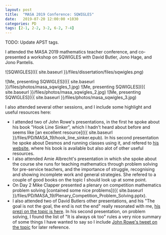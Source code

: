 ```yaml
---
layout: post
title:  "MASA 2019 Conference: SQWIGLES"
date:   2019-07-20 12:00:00 +1030
categories: PD
tags: [2-1, 2-2, 3-2, 6-2, 7-4]
---
```


TODO: Update APST tags.

I attended the MASA 2019 mathematics teacher conference, and co-presented a workshop on SQWIGLES with David Butler, Jono Hage, and Jono Pantelis. 

![SQWIGLES]({{ site.baseurl }}/files/dissertation/files/sqwigles.png)

![Me, presenting SQWIGLES]({{ site.baseurl }}/files/photos/masa_sqwigles_1.jpg)
![Me, presenting SQWIGLES]({{ site.baseurl }}/files/photos/masa_sqwigles_2.jpg)
![Me, presenting SQWIGLES]({{ site.baseurl }}/files/photos/masa_sqwigles_3.jpg)

I also attended several other sessions, and I include some highlight and useful resources here:
- I attended two of John Rowe's presentations, in the first he spoke about his book "Hook Line Sinker", which I hadn't heard about before and seems like [an excellent resource]({{ site.baseurl }}/files/PD/MASA_19/hook_line_sinker.epub). In his second presentation he spoke about Desmos and running classes using it, and refered to [his website](https://mrrowe.com/), where his book is available but also alot of other useful resources.
- I also attended Amie Albrecht's presentation in which she spoke about the course she runs for teaching mathematics through problem solving for pre-service teachers, and the importance of struggle, recognising and showing incomplete work and general strategies. She refered to a couple of good books on the topic I should look up at some point.
- On Day 2 Mike Clapper presented a plenary on competition mathematics problem solving [contained some nice problems]({{ site.baseurl }}/files/PD/MASA_19/Plenary_Competition_Problem_Solving.pptx).
- I also attended two of David Butlers other presentations, and his "The goal is not the goal, the end is not the end" really resonated with me, [his prezi on the topic is here](prezi.com/4sw1qsnbcmkc). In his second presentation, on problem solving, I found the list of "It is always ok too" rules a very nice summary of some things I have wanted to say so I include [John Rowe's tweet on the topic](https://twitter.com/MrJohnRowe/status/1152089798368088064) for later reference.




